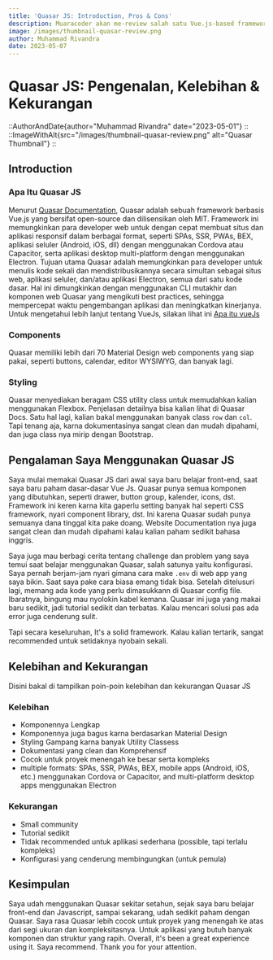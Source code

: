 ```yaml
---
title: 'Quasar JS: Introduction, Pros & Cons'
description: Muaracoder akan me-review salah satu Vue.js-based frameworks yang sangat lengkap, meliputi component library, CSS utility classes, dan masih banyak lagi. 
image: /images/thumbnail-quasar-review.png
author: Muhammad Rivandra
date: 2023-05-07
---
```


# Quasar JS: Pengenalan, Kelebihan & Kekurangan

::AuthorAndDate{author="Muhammad Rivandra" date="2023-05-01"}
::
::ImageWithAlt{src="/images/thumbnail-quasar-review.png" alt="Quasar Thumbnail"}
::

## Introduction

### Apa Itu Quasar JS
Menurut [Quasar Documentation](https://quasar.dev/introduction-to-quasar), Quasar adalah sebuah framework berbasis Vue.js yang bersifat open-source dan dilisensikan oleh MIT. Framework ini memungkinkan para developer web untuk dengan cepat membuat situs dan aplikasi responsif dalam berbagai format, seperti SPAs, SSR, PWAs, BEX, aplikasi seluler (Android, iOS, dll) dengan menggunakan Cordova atau Capacitor, serta aplikasi desktop multi-platform dengan menggunakan Electron. Tujuan utama Quasar adalah memungkinkan para developer untuk menulis kode sekali dan mendistribusikannya secara simultan sebagai situs web, aplikasi seluler, dan/atau aplikasi Electron, semua dari satu kode dasar. Hal ini dimungkinkan dengan menggunakan CLI mutakhir dan komponen web Quasar yang mengikuti best practices, sehingga mempercepat waktu pengembangan aplikasi dan meningkatkan kinerjanya. Untuk mengetahui lebih lanjut tentang VueJs, silakan lihat ini [Apa itu vueJs](/front-end/what-is-vue-and-why-i-love-it)

### Components
Quasar memiliki lebih dari 70 Material Design web components yang siap pakai, seperti buttons, calendar, editor WYSIWYG, dan banyak lagi.

### Styling
Quasar menyediakan beragam CSS utility class untuk memudahkan kalian menggunakan Flexbox. Penjelasan detailnya bisa kalian lihat di Quasar Docs. Satu hal lagi, kalian bakal menggunakan banyak class `row` dan `col`. Tapi tenang aja, karna dokumentasinya sangat clean dan mudah dipahami, dan juga class nya mirip dengan Bootstrap. 

## Pengalaman Saya Menggunakan Quasar JS
Saya mulai memakai Quasar JS dari awal saya baru belajar front-end, saat saya baru paham dasar-dasar Vue Js. Quasar punya semua komponen yang dibutuhkan, seperti drawer, button group, kalender, icons, dst. Framework ini keren karna kita gaperlu setting banyak hal seperti CSS framework, nyari component library, dst. Ini karena Quasar sudah punya semuanya dana tinggal kita pake doang. Website Documentation nya juga sangat clean dan mudah dipahami kalau kalian paham sedikit bahasa inggris.

Saya juga mau berbagi cerita tentang challenge dan problem yang saya temui saat belajar menggunakan Quasar, salah satunya yaitu konfigurasi. Saya pernah berjam-jam nyari gimana cara make `.env`  di web app yang saya bikin. Saat saya pake cara biasa emang tidak bisa. Setelah ditelusuri lagi, memang ada kode yang perlu dimasukkann di Quasar config file. Ibaratnya, bingung mau nyolokin kabel kemana. Quasar ini juga yang makai baru sedikit, jadi tutorial sedikit dan terbatas. Kalau mencari solusi pas ada error juga cenderung sulit.

Tapi secara keseluruhan, It's a solid framework. Kalau kalian tertarik, sangat recommended untuk setidaknya nyobain sekali.

## Kelebihan and Kekurangan
Disini bakal di tampilkan poin-poin kelebihan dan kekurangan Quasar JS

### Kelebihan
* Komponennya Lengkap
* Komponennya juga bagus karna berdasarkan Material Design
* Styling Gampang karna banyak Utility Classess
* Dokumentasi yang clean dan Komprehensif
* Cocok untuk proyek menengah ke besar serta kompleks
* multiple formats: SPAs, SSR, PWAs, BEX, mobile apps (Android, iOS, etc.) menggunakan Cordova or Capacitor, and multi-platform desktop apps menggunakan Electron

### Kekurangan
* Small community
* Tutorial sedikit
* Tidak recommended untuk aplikasi sederhana (possible, tapi terlalu kompleks)
* Konfigurasi yang cenderung membingungkan (untuk pemula)

## Kesimpulan
Saya udah menggunakan Quasar sekitar setahun, sejak saya baru belajar front-end dan Javascript, sampai sekarang, udah sedikit paham dengan Quasar. Saya rasa Quasar lebih cocok untuk proyek yang menengah ke atas dari segi ukuran dan kompleksitasnya. Untuk aplikasi yang butuh banyak komponen dan struktur yang rapih. Overall, it's been a great experience using it. Saya recommend. Thank you for your attention.

